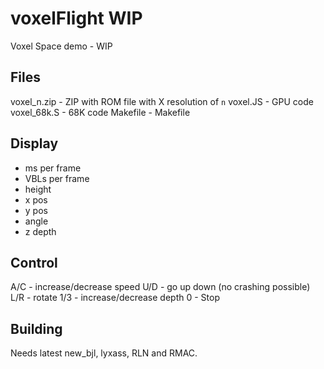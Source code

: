 # voxelFlight WIP

Voxel Space demo - WIP

## Files

voxel_n.zip - ZIP with ROM file with X resolution of `n`
voxel.JS - GPU code
voxel_68k.S - 68K code
Makefile - Makefile

## Display

 - ms per frame
 - VBLs per frame
 - height
 - x pos
 - y pos
 - angle
 - z depth

## Control

A/C - increase/decrease speed
U/D - go up down (no crashing possible)
L/R - rotate
1/3 - increase/decrease depth
0   - Stop

## Building

Needs latest new_bjl, lyxass, RLN and RMAC.
